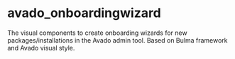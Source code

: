 # avado_onboardingwizard
The visual components to create onboarding wizards for new packages/installations in the Avado admin tool. Based on Bulma framework and Avado visual style.
